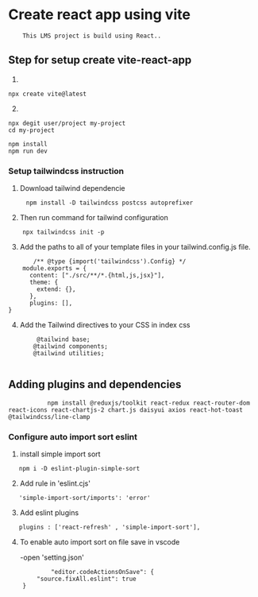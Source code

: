 # Create react app using vite 

        This LMS project is build using React..

## Step for setup create vite-react-app

1. 

   ```
   npx create vite@latest

   ```

2. 

   ```
   npx degit user/project my-project
   cd my-project

   npm install
   npm run dev

   ```
 ### Setup tailwindcss instruction

 1. Download tailwind dependencie
 ```
      npm install -D tailwindcss postcss autoprefixer

 ```     

2. Then run command for tailwind configuration

```
    npx tailwindcss init -p     

```

3. Add the paths to all of your template files in your     tailwind.config.js file.

```
       /** @type {import('tailwindcss').Config} */
    module.exports = {
      content: ["./src/**/*.{html,js,jsx}"],
      theme: {
        extend: {},
      },
      plugins: [],
}

```

4. Add the Tailwind directives to your CSS in index css

```
        @tailwind base;
       @tailwind components;
       @tailwind utilities;
       
```



## Adding plugins and dependencies

```
           npm install @reduxjs/toolkit react-redux react-router-dom react-icons react-chartjs-2 chart.js daisyui axios react-hot-toast @tailwindcss/line-clamp

```

### Configure auto import sort eslint

1. install simple import sort

```
   npm i -D eslint-plugin-simple-sort

```
2. Add rule in 'eslint.cjs'

```
   'simple-import-sort/imports': 'error'

```

3. Add eslint plugins 

```
   plugins : ['react-refresh' , 'simple-import-sort'],

```

4. To enable auto import sort on file save in  vscode
     
     -open 'setting.json'
```
            "editor.codeActionsOnSave": {
        "source.fixAll.eslint": true
    }

```
